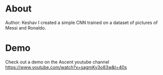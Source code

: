 # About
Author: Keshav
I created a simple CNN trained on a dataset of pictures of Messi and Ronaldo. 

# Demo
Check out a demo on the Ascent youtube channel 
https://www.youtube.com/watch?v=sagmKy3o83w&t=40s